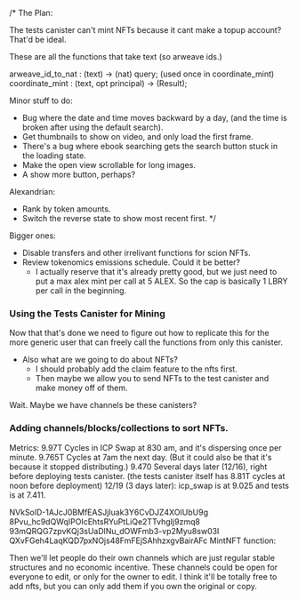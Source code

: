 /*
The Plan:


The tests canister can't mint NFTs because it cant make a topup account? That'd be ideal.




These are all the functions that take text (so arweave ids.)

  arweave_id_to_nat : (text) -> (nat) query; (used once in coordinate_mint)
  coordinate_mint : (text, opt principal) -> (Result);


Minor stuff to do:

- Bug where the date and time moves backward by a day, (and the time is broken after using the default search).
- Get thumbnails to show on video, and only load the first frame.
- There's a bug where ebook searching gets the search button stuck in the loading state.
- Make the open view scrollable for long images.
- A show more button, perhaps?

Alexandrian: 
- Rank by token amounts.
- Switch the reverse state to show most recent first.
*/


Bigger ones: 
- Disable transfers and other irrelivant functions for scion NFTs.
- Review tokenomics emissions schedule. Could it be better?
  - I actually reserve that it's already pretty good, but we just need to put a max alex mint per call at 5 ALEX. So the cap is basically 1 LBRY per call in the beginning.






### Using the Tests Canister for Mining

Now that that's done we need to figure out how to replicate this for the more generic user that can freely call the functions from only this canister.
- Also what are we going to do about NFTs?
  - I should probably add the claim feature to the nfts first.
  - Then maybe we allow you to send NFTs to the test canister and make money off of them.

Wait. Maybe we have channels be these canisters?



















### Adding channels/blocks/collections to sort NFTs.



Metrics: 
9.97T Cycles in ICP Swap at 830 am, and it's dispersing once per minute.
9.765T Cycles at 7am the next day. (But it could also be that it's because it stopped distributing.)
9.470 Several days later (12/16), right before deploying tests canister. (the tests canister itself has 8.81T cycles at noon before deployment)
12/19 (3 days later): icp_swap is at 9.025 and tests is at 7.411.



NVkSolD-1AJcJ0BMfEASJjIuak3Y6CvDJZ4XOIUbU9g
8Pvu_hc9dQWqIPOIcEhtsRYuPtLiQe2TTvhgIj9zmq8
93mQRQG7zpvKQj3sUaDlNu_dOWFmb3-vp2Myu8sw03I
QXvFGeh4LaqKQD7pxNOjs48FmFEjSAhhzxgvBairAFc
MintNFT function:


Then we'll let people do their own channels which are just regular stable structures and no economic incentive. 
These channels could be open for everyone to edit, or only for the owner to edit.
I think it'll be totally free to add nfts, but you can only add them if you own the original or copy.







